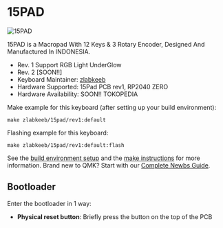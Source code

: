 # 15PAD

![15PAD](https://i.imgur.com/J7sZSnxh.jpeg)

15PAD is a Macropad With 12 Keys & 3 Rotary Encoder, Designed And Manufactured In INDONESIA.

-   Rev. 1 Support RGB Light UnderGlow
-   Rev. 2 [SOON!!]
-   Keyboard Maintainer: [zlabkeeb](https://github.com/zlabkeeb)
-   Hardware Supported: 15Pad PCB rev1, RP2040 ZERO
-   Hardware Availability: SOON!! TOKOPEDIA

Make example for this keyboard (after setting up your build environment):

    make zlabkeeb/15pad/rev1:default

Flashing example for this keyboard:

    make zlabkeeb/15pad/rev1:default:flash

See the [build environment setup](https://docs.qmk.fm/#/getting_started_build_tools) and the [make instructions](https://docs.qmk.fm/#/getting_started_make_guide) for more information. Brand new to QMK? Start with our [Complete Newbs Guide](https://docs.qmk.fm/#/newbs).

## Bootloader

Enter the bootloader in 1 way:

-   **Physical reset button**: Briefly press the button on the top of the PCB
